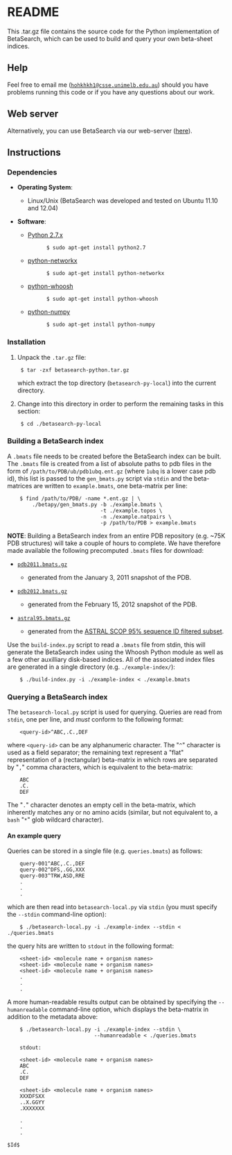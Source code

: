 # README

This .tar.gz file contains the source code for the Python implementation of
BetaSearch, which can be used to build and query your own beta-sheet indices.  

## Help

Feel free to email me
([`hohkhkh1@csse.unimelb.edu.au`](mailto:hohkhkh1@csse.unimelb.edu.au)) should
you have problems running this code or if you have any questions about our work.

## Web server

Alternatively, you can use BetaSearch via our web-server
([here](http://betasearch.servehttp.com/query)).

## Instructions

### Dependencies

* **Operating System**:

    * Linux/Unix (BetaSearch was developed and tested on Ubuntu 11.10 and
      12.04)  

* **Software**:

    * [Python 2.7.x](http://python.org/download/releases/2.7.3/)

                $ sudo apt-get install python2.7

    * [python-networkx](http://networkx.lanl.gov/)

                $ sudo apt-get install python-networkx

    * [python-whoosh](https://bitbucket.org/mchaput/whoosh/wiki/Home)

                $ sudo apt-get install python-whoosh

    * [python-numpy](http://numpy.scipy.org/)

                $ sudo apt-get install python-numpy


### Installation

1. Unpack the `.tar.gz` file:

        $ tar -zxf betasearch-python.tar.gz

   which extract the top directory (`betasearch-py-local`) into the current directory.
   
2. Change into this directory in order to perform the remaining tasks in this
   section:

        $ cd ./betasearch-py-local


### Building a BetaSearch index

A `.bmats` file needs to be created before the BetaSearch index can be built.
The `.bmats` file is created from a list of absolute paths to pdb files in the
form of `/path/to/PDB/ub/pdb1ubq.ent.gz` (where `1ubq` is a lower case pdb id),
this list is passed to the `gen_bmats.py` script via `stdin` and the
beta-matrices are written to `example.bmats`, one beta-matrix per line: 

        $ find /path/to/PDB/ -name *.ent.gz | \  
            ./betapy/gen_bmats.py -b ./example.bmats \
                                  -t ./example.topos \
                                  -n ./example.natpairs \
                                  -p /path/to/PDB > example.bmats

**NOTE**: Building a BetaSearch index from an entire PDB repository (e.g. ~75K
PDB structures) will take a couple of hours to complete. We have therefore made
available the following precomputed `.bmats` files for download:

* [`pdb2011.bmats.gz`](http://www.csse.unimelb.edu.au/~hohkhkh1/betasearch/files/pdb2011.bmats.gz)

    - generated from the January 3, 2011 snapshot of the PDB.

* [`pdb2012.bmats.gz`](http://www.csse.unimelb.edu.au/~hohkhkh1/betasearch/files/pdb2012.bmats.gz)

    - generated from the February 15, 2012 snapshot of the PDB.

* [`astral95.bmats.gz`](http://www.csse.unimelb.edu.au/~hohkhkh1/betasearch/files/astral95.bmats.gz)

    - generated from the [ASTRAL SCOP 95% sequence ID filtered
      subset](http://scop.berkeley.edu/downloads/pdbstyle/pdbstyle-sel-gs-bib-95-1.75A.tgz).


Use the `build-index.py` script to read a `.bmats` file from stdin, this will
generate the BetaSearch index using the Whoosh Python module as well as a few
other auxilliary disk-based indices. All of the associated index files are
generated in a single directory (e.g. `./example-index/`):

        $ ./build-index.py -i ./example-index < ./example.bmats


### Querying a BetaSearch index

The `betasearch-local.py` script is used for querying. Queries are read from
`stdin`, one per line, and _must_ conform to the following format:

        <query-id>^ABC,.C.,DEF

where `<query-id>` can be any alphanumeric character. The "`^`" character is used
as a field separator; the remaining text represent a "flat" representation of a
(rectangular) beta-matrix in which rows are separated by "`,`" comma characters,
which is equivalent to the beta-matrix:

        ABC
        .C.
        DEF

The "`.`" character denotes an empty cell in the beta-matrix, which inherently
matches any or no amino acids (similar, but not equivalent to, a `bash` "`*`"
glob wildcard character).

#### An example query

Queries can be stored in a single file (e.g. `queries.bmats`) as follows:

        query-001^ABC,.C.,DEF
        query-002^DFS,.GG,XXX
        query-003^TRW,ASD,RRE
        .
        .
        .

which are then read into `betasearch-local.py` via `stdin` (you must specify
the `--stdin` command-line option):

        $ ./betasearch-local.py -i ./example-index --stdin < ./queries.bmats

the query hits are written to `stdout` in the following format:

        <sheet-id> <molecule name + organism names>
        <sheet-id> <molecule name + organism names>
        <sheet-id> <molecule name + organism names>
        .
        .
        .

A more human-readable results output can be obtained by specifying the
`--humanreadable` command-line option, which displays the beta-matrix in
addition to the metadata above:

        $ ./betasearch-local.py -i ./example-index --stdin \
                                --humanreadable < ./queries.bmats

        stdout:

        <sheet-id> <molecule name + organism names>
        ABC
        .C.
        DEF

        <sheet-id> <molecule name + organism names>
        XXXDFSXX
        ..X.GGYY
        .XXXXXXX

        .
        .
        .
        


`$Id$`
